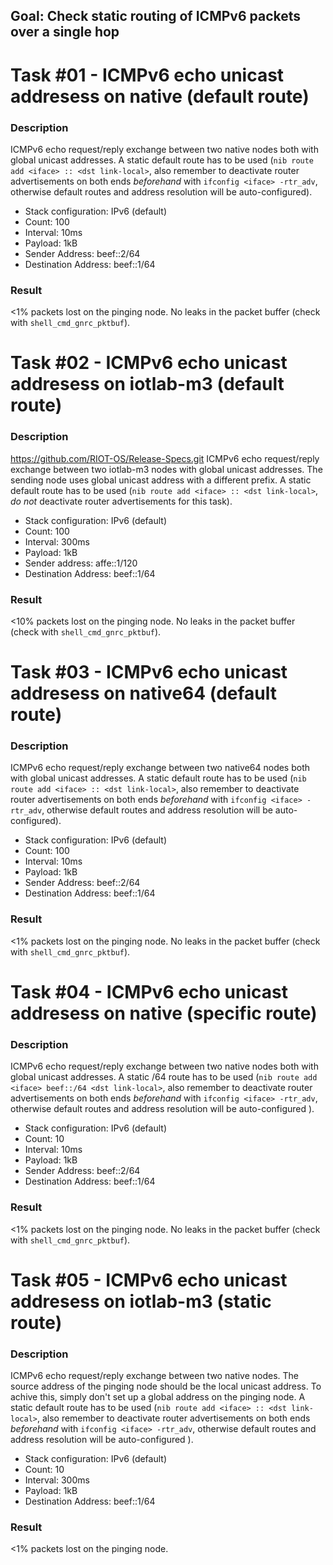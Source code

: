 ## Goal: Check static routing of ICMPv6 packets over a single hop

Task #01 - ICMPv6 echo unicast addresess on native (default route)
==================================================================
### Description

ICMPv6 echo request/reply exchange between two native nodes both with global
unicast addresses. A static default route has to be used
(`nib route add <iface> :: <dst link-local>`, also remember to deactivate router
advertisements on both ends *beforehand* with `ifconfig <iface> -rtr_adv`,
otherwise default routes and address resolution will be auto-configured).
* Stack configuration: IPv6 (default)
* Count:                  100
* Interval:               10ms
* Payload:                1kB
* Sender Address:         beef::2/64
* Destination Address:    beef::1/64

### Result

<1% packets lost on the pinging node.
No leaks in the packet buffer (check with `shell_cmd_gnrc_pktbuf`).


Task #02 - ICMPv6 echo unicast addresess on iotlab-m3 (default route)
=====================================================================
### Description
https://github.com/RIOT-OS/Release-Specs.git
ICMPv6 echo request/reply exchange between two iotlab-m3 nodes with global
unicast addresses. The sending node uses global unicast address with a
different prefix. A static default route has to be used
(`nib route add <iface> :: <dst link-local>`, *do not* deactivate router
advertisements for this task).
* Stack configuration: IPv6 (default)
* Count:                  100
* Interval:               300ms
* Payload:                1kB
* Sender address:         affe::1/120
* Destination Address:    beef::1/64

### Result

<10% packets lost on the pinging node.
No leaks in the packet buffer (check with `shell_cmd_gnrc_pktbuf`).

Task #03 - ICMPv6 echo unicast addresess on native64 (default route)
====================================================================
### Description

ICMPv6 echo request/reply exchange between two native64 nodes both with global
unicast addresses. A static default route has to be used
(`nib route add <iface> :: <dst link-local>`, also remember to deactivate router
advertisements on both ends *beforehand* with `ifconfig <iface> -rtr_adv`,
otherwise default routes and address resolution will be auto-configured).
* Stack configuration: IPv6 (default)
* Count:                  100
* Interval:               10ms
* Payload:                1kB
* Sender Address:         beef::2/64
* Destination Address:    beef::1/64

### Result

<1% packets lost on the pinging node.
No leaks in the packet buffer (check with `shell_cmd_gnrc_pktbuf`).


Task #04 - ICMPv6 echo unicast addresess on native (specific route)
===================================================================
### Description

ICMPv6 echo request/reply exchange between two native nodes both with global
unicast addresses. A static /64 route has to be used
(`nib route add <iface> beef::/64 <dst link-local>`, also remember to deactivate
router advertisements on both ends *beforehand* with `ifconfig <iface> -rtr_adv`,
otherwise default routes and address resolution will be auto-configured ).
* Stack configuration: IPv6 (default)
* Count:                  10
* Interval:               10ms
* Payload:                1kB
* Sender Address:         beef::2/64
* Destination Address:    beef::1/64

### Result

<1% packets lost on the pinging node.
No leaks in the packet buffer (check with `shell_cmd_gnrc_pktbuf`).

Task #05 - ICMPv6 echo unicast addresess on iotlab-m3 (static route)
====================================================================
### Description

ICMPv6 echo request/reply exchange between two native nodes. The source address of the
pinging node should be the local unicast address. To achive this, simply don't
set up a global address on the pinging node. A static default route has to be used
(`nib route add <iface> :: <dst link-local>`, also remember to deactivate
router advertisements on both ends *beforehand* with `ifconfig <iface> -rtr_adv`,
otherwise default routes and address resolution will be auto-configured ).
* Stack configuration: IPv6 (default)
* Count:                  10
* Interval:               300ms
* Payload:                1kB
* Destination Address:    beef::1/64

### Result

<1% packets lost on the pinging node.
